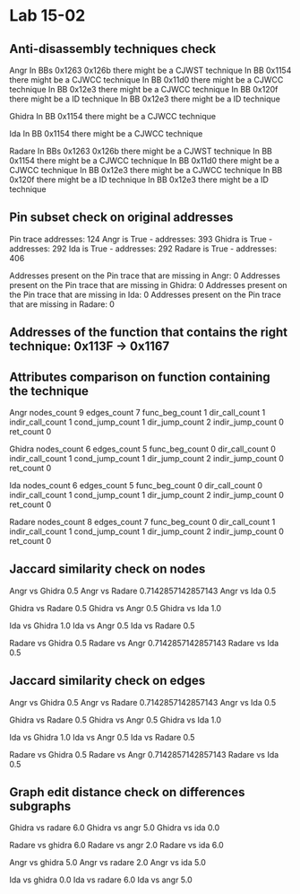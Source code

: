 # Lab 15-02

## Anti-disassembly techniques check


Angr
In BBs 0x1263 0x126b there might be a CJWST technique
In BB 0x1154 there might be a CJWCC technique
In BB 0x11d0 there might be a CJWCC technique
In BB 0x12e3 there might be a CJWCC technique
In BB 0x120f there might be a ID technique
In BB 0x12e3 there might be a ID technique


Ghidra
In BB 0x1154 there might be a CJWCC technique


Ida
In BB 0x1154 there might be a CJWCC technique


Radare
In BBs 0x1263 0x126b there might be a CJWST technique
In BB 0x1154 there might be a CJWCC technique
In BB 0x11d0 there might be a CJWCC technique
In BB 0x12e3 there might be a CJWCC technique
In BB 0x120f there might be a ID technique
In BB 0x12e3 there might be a ID technique


## Pin subset check on original addresses


Pin trace addresses: 124
Angr is True - addresses: 393
Ghidra is True - addresses: 292
Ida is True - addresses: 292
Radare is True - addresses: 406


Addresses present on the Pin trace that are missing in Angr: 0
Addresses present on the Pin trace that are missing in Ghidra: 0
Addresses present on the Pin trace that are missing in Ida: 0
Addresses present on the Pin trace that are missing in Radare: 0

## Addresses of the function that contains the right technique: 0x113F -> 0x1167


## Attributes comparison on function containing the technique


Angr
nodes_count 9
edges_count 7
func_beg_count 1
dir_call_count 1
indir_call_count 1
cond_jump_count 1
dir_jump_count 2
indir_jump_count 0
ret_count 0

Ghidra
nodes_count 6
edges_count 5
func_beg_count 0
dir_call_count 0
indir_call_count 1
cond_jump_count 1
dir_jump_count 2
indir_jump_count 0
ret_count 0

Ida
nodes_count 6
edges_count 5
func_beg_count 0
dir_call_count 0
indir_call_count 1
cond_jump_count 1
dir_jump_count 2
indir_jump_count 0
ret_count 0

Radare
nodes_count 8
edges_count 7
func_beg_count 0
dir_call_count 1
indir_call_count 1
cond_jump_count 1
dir_jump_count 2
indir_jump_count 0
ret_count 0

## Jaccard similarity check on nodes


Angr vs Ghidra 0.5
Angr vs Radare 0.7142857142857143
Angr vs Ida 0.5


Ghidra vs Radare 0.5
Ghidra vs Angr 0.5
Ghidra vs Ida 1.0


Ida vs Ghidra 1.0
Ida vs Angr 0.5
Ida vs Radare 0.5


Radare vs Ghidra 0.5
Radare vs Angr 0.7142857142857143
Radare vs Ida 0.5


## Jaccard similarity check on edges


Angr vs Ghidra 0.5
Angr vs Radare 0.7142857142857143
Angr vs Ida 0.5


Ghidra vs Radare 0.5
Ghidra vs Angr 0.5
Ghidra vs Ida 1.0


Ida vs Ghidra 1.0
Ida vs Angr 0.5
Ida vs Radare 0.5


Radare vs Ghidra 0.5
Radare vs Angr 0.7142857142857143
Radare vs Ida 0.5


## Graph edit distance check on differences subgraphs


Ghidra vs radare 6.0
Ghidra vs angr 5.0
Ghidra vs ida 0.0


Radare vs ghidra 6.0
Radare vs angr 2.0
Radare vs ida 6.0


Angr vs ghidra 5.0
Angr vs radare 2.0
Angr vs ida 5.0


Ida vs ghidra 0.0
Ida vs radare 6.0
Ida vs angr 5.0
